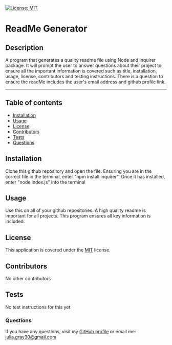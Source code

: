 
[![License: MIT](https://img.shields.io/badge/License-MIT-yellow.svg)](https://opensource.org/licenses/MIT)

# ReadMe Generator 

## Description
A program that generates a quality readme file using Node and inquirer package. It will prompt the user to answer questions about their project to ensure all the important information is covered such as title, installation, usage, license, contributors and testing instructions. There is a question to ensure the readMe includes the user's email address and github profile link. 

- - - - 


## Table of contents 

* [Installation](#installation)
* [Usage](#usage)
* [License](#license)
* [Contributors](#contributors)
* [Tests](#tests)
* [Questions](#questions)

<a name="installation"></a>
## Installation 
Clone this github repository and open the file. Ensuring you are in the correct file in the terminal, enter "npm install inquirer". Once it has installed, enter "node index.js" into the terminal


<a name="usage"></a>
## Usage 
Use this on all of your github repositories. A high quality readme is important for all projects. This program ensures all key information is included.


<a name="license"></a>
## License 

This application is covered under the [MIT](https://opensource.org/licenses/MIT) license.  


<a name="contributors"></a>
## Contributors 
No other contributors

<a name="tests"></a>
## Tests 
No test instructions for this yet

<a name="questions"></a>
### Questions

If you have any questions, visit my [GitHub profile](https://www.github.com/jgray33) or email me: julia.gray30@gmail.com 

